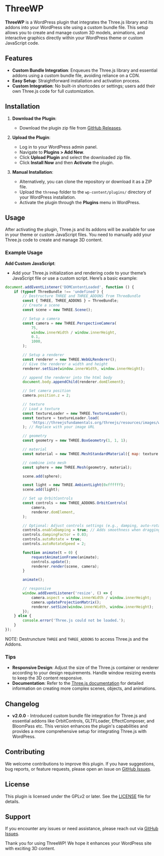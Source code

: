 # ThreeWP

**ThreeWP** is a WordPress plugin that integrates the Three.js library and its addons into your WordPress site using a custom bundle file. This setup allows you to create and manage custom 3D models, animations, and interactive graphics directly within your WordPress theme or custom JavaScript code.

## Features

-   **Custom Bundle Integration**: Enqueues the Three.js library and essential addons using a custom bundle file, avoiding reliance on a CDN.
-   **Easy Setup**: Straightforward installation and activation process.
-   **Custom Integration**: No built-in shortcodes or settings; users add their own Three.js code for full customization.

## Installation

1. **Download the Plugin**:

    - Download the plugin zip file from [GitHub Releases](https://github.com/rondevs/threewp/releases).

2. **Upload the Plugin**:

    - Log in to your WordPress admin panel.
    - Navigate to **Plugins > Add New**.
    - Click **Upload Plugin** and select the downloaded zip file.
    - Click **Install Now** and then **Activate** the plugin.

3. **Manual Installation**:
    - Alternatively, you can clone the repository or download it as a ZIP file.
    - Upload the `threewp` folder to the `wp-content/plugins/` directory of your WordPress installation.
    - Activate the plugin through the **Plugins** menu in WordPress.

## Usage

After activating the plugin, Three.js and its addons will be available for use in your theme or custom JavaScript files. You need to manually add your Three.js code to create and manage 3D content.

### Example Usage

**Add Custom JavaScript**:

-   Add your Three.js initialization and rendering code to your theme’s JavaScript file or use a custom script. Here’s a basic example:

```javascript
document.addEventListener('DOMContentLoaded', function () {
	if (typeof ThreeBundle !== 'undefined') {
		// Destructure THREE and THREE_ADDONS from ThreeBundle
		const { THREE, THREE_ADDONS } = ThreeBundle;
		// Create a scene
		const scene = new THREE.Scene();

		// Setup a camera
		const camera = new THREE.PerspectiveCamera(
			75,
			window.innerWidth / window.innerHeight,
			0.1,
			1000,
		);

		// Setup a renderer
		const renderer = new THREE.WebGLRenderer();
		// Give the renderer a width and height
		renderer.setSize(window.innerWidth, window.innerHeight);

		// append the renderer into the html body
		document.body.appendChild(renderer.domElement);

		// Set camera position
		camera.position.z = 2;

		// texture
		// Load a texture
		const textureLoader = new THREE.TextureLoader();
		const texture = textureLoader.load(
			'https://threejsfundamentals.org/threejs/resources/images/wall.jpg',
		); // Replace with your image URL

		// geometry
		const geometry = new THREE.BoxGeometry(1, 1, 1);

		// material
		const material = new THREE.MeshStandardMaterial({ map: texture });

		// combine into mesh
		const sphere = new THREE.Mesh(geometry, material);

		scene.add(sphere);

		const light = new THREE.AmbientLight(0xffffff);
		scene.add(light);

		// Set up OrbitControls
		const controls = new THREE_ADDONS.OrbitControls(
			camera,
			renderer.domElement,
		);

		// Optional: Adjust controls settings (e.g., damping, auto-rotation)
		controls.enableDamping = true; // Adds smoothness when dragging
		controls.dampingFactor = 0.03;
		controls.autoRotate = true;
		controls.autoRotateSpeed = 2;

		function animate(t = 0) {
			requestAnimationFrame(animate);
			controls.update();
			renderer.render(scene, camera);
		}

		animate();

		// responsive
		window.addEventListener('resize', () => {
			camera.aspect = window.innerWidth / window.innerHeight;
			camera.updateProjectionMatrix();
			renderer.setSize(window.innerWidth, window.innerHeight);
		});
	} else {
		console.error('Three.js could not be loaded.');
	}
});
```

NOTE: Destruncture `THREE` and `THREE_ADDONS` to access Three.js and the Addons.

### Tips

-   **Responsive Design**: Adjust the size of the Three.js container or renderer according to your design requirements. Handle window resizing events to keep the 3D content responsive.
-   **Documentation**: Refer to the [Three.js documentation](https://threejs.org/docs/) for detailed information on creating more complex scenes, objects, and animations.

## Changelog

-   **v2.0.0** - Introduced custom bundle file integration for Three.js and essential addons like OrbitControls, GLTFLoader, EffectComposer, and BloomPass etc. This version enhances the plugin's capabilities and provides a more comprehensive setup for integrating Three.js with WordPress.

## Contributing

We welcome contributions to improve this plugin. If you have suggestions, bug reports, or feature requests, please open an issue on [GitHub Issues](https://github.com/rondevs/threewp/issues).

## License

This plugin is licensed under the GPLv2 or later. See the [LICENSE](LICENSE) file for details.

## Support

If you encounter any issues or need assistance, please reach out via [GitHub Issues](https://github.com/rondevs/threewp/issues).

Thank you for using ThreeWP! We hope it enhances your WordPress site with exciting 3D content.

